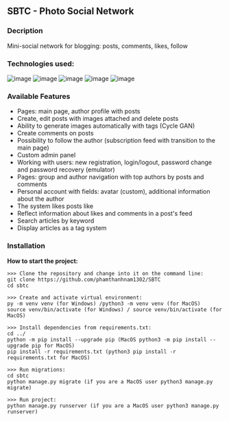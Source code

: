 ## SBTC - Photo Social Network
### Decription
Mini-social network for blogging: posts, comments, likes, follow
### Technologies used:
![image](https://img.shields.io/badge/Python-FFD43B?style=for-the-badge&logo=python&logoColor=blue)
![image](https://img.shields.io/badge/Django-092E20?style=for-the-badge&logo=django&logoColor=green)
![image](https://img.shields.io/badge/HTML5-E34F26?style=for-the-badge&logo=html5&logoColor=white)
![image](https://img.shields.io/badge/Bootstrap-563D7C?style=for-the-badge&logo=bootstrap&logoColor=white)
![image](https://img.shields.io/badge/SQLite-07405E?style=for-the-badge&logo=sqlite&logoColor=white)
### Available Features
- Pages: main page, author profile with posts
- Create, edit posts with images attached and delete posts
- Ability to generate images automatically with tags (Cycle GAN)
- Create comments on posts
- Possibility to follow the author (subscription feed with transition to the main page)
- Custom admin panel
- Working with users: new registration, login/logout, password change and password recovery (emulator)
- Pages: group and author navigation with top authors by posts and comments
- Personal account with fields: avatar (custom), additional information about the author
- The system likes posts like
- Reflect information about likes and comments in a post's feed
- Search articles by keyword
- Display articles as a tag system

### Installation
**How to start the project:**
```
>>> Clone the repository and change into it on the command line:
git clone https://github.com/phamthanhnam1302/SBTC
cd sbtc
```
```
>>> Create and activate virtual environment:
py -m venv venv (for Windows) /python3 -m venv venv (for MacOS)
source venv/bin/activate (for Windows) / source venv/bin/activate (for MacOS)
```
```
>>> Install dependencies from requirements.txt:
cd ../
python -m pip install --upgrade pip (MacOS python3 -m pip install --upgrade pip for MacOS)
pip install -r requirements.txt (python3 pip install -r requirements.txt for MacOS)
```
```
>>> Run migrations:
cd sbtc
python manage.py migrate (if you are a MacOS user python3 manage.py migrate)
```
```
>>> Run project:
python manage.py runserver (if you are a MacOS user python3 manage.py runserver)
```
